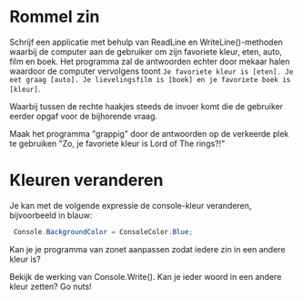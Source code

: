 # Rommel zin
Schrijf een applicatie met behulp van ReadLine en WriteLine()-methoden waarbij de computer aan de gebruiker om zijn favoriete kleur, eten, auto, film en boek. Het programma zal de antwoorden echter door mekaar halen waardoor de computer vervolgens toont ``Je favoriete kleur is [eten]. Je eet graag [auto]. Je lievelingsfilm is [boek] en je favoriete boek is [kleur]``.

Waarbij tussen de rechte haakjes steeds de invoer komt die de gebruiker eerder opgaf voor de bijhorende vraag.
 
 Maak het programma "grappig" door de antwoorden op de verkeerde plek te gebruiken "Zo, je favoriete kleur is Lord of The rings?!"

 # Kleuren veranderen
 Je kan met de volgende expressie de console-kleur veranderen, bijvoorbeeld in blauw:
 ```csharp
  Console.BackgroundColor = ConsoleColor.Blue;
 ```
Kan je je programma van zonet aanpassen zodat iedere zin in een andere kleur is? 

Bekijk de werking van Console.Write(). Kan je ieder woord in een andere kleur zetten?
Go nuts!
